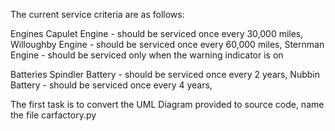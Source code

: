 
The current service criteria are as follows:

Engines
Capulet Engine - should be serviced once every 30,000 miles, 
Willoughby Engine - should be serviced once every 60,000 miles, 
Sternman Engine - should be serviced only when the warning indicator is on

Batteries
Spindler Battery - should be serviced once every 2 years, 
Nubbin Battery - should be serviced once every 4 years, 


The first task is to convert the UML Diagram provided to source code, name the file carfactory.py
